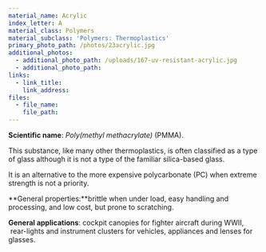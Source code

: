 ```yaml
---
material_name: Acrylic
index_letter: A
material_class: Polymers
material_subclass: 'Polymers: Thermoplastics'
primary_photo_path: /photos/23acrylic.jpg
additional_photos:
  - additional_photo_path: /uploads/167-uv-resistant-acrylic.jpg
  - additional_photo_path:
links:
  - link_title:
    link_address:
files:
  - file_name:
    file_path:
---
```



**Scientific name**:&nbsp;*Poly(methyl methacrylate)* (PMMA).

This substance, like many other thermoplastics, is often classified as a type of glass although it is not a type of the familiar silica-based glass.

It is an alternative to the more expensive polycarbonate (PC) when extreme strength is not a priority.

**General properties:**brittle when under load, easy handling and processing, and low cost, but prone to scratching.

**General applications**: cockpit canopies for fighter aircraft during WWII, &nbsp;rear-lights and instrument clusters for vehicles, appliances and lenses for glasses.
